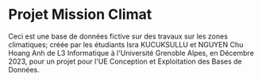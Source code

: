 # Projet Mission Climat

Ceci est une base de données fictive sur des travaux sur les zones climatiques; 
créée par les étudiants Isra KUCUKSULLU et NGUYEN Chu Hoang Anh 
de L3 Informatique à l'Université Grenoble Alpes, en Décembre 2023, 
pour un projet pour l'UE Conception et Exploitation des Bases de Données.
